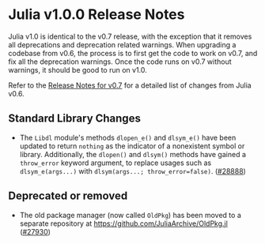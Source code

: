 Julia v1.0.0 Release Notes
==========================

Julia v1.0 is identical to the v0.7 release, with the exception that
it removes all deprecations and deprecation related warnings. When
upgrading a codebase from v0.6, the process is to first get the code
to work on v0.7, and fix all the deprecation warnings. Once the code
runs on v0.7 without warnings, it should be good to run on v1.0.

Refer to the [Release Notes for
v0.7](https://github.com/JuliaLang/julia/blob/master/HISTORY.md) for a
detailed list of changes from Julia v0.6.

Standard Library Changes
------------------------

* The `Libdl` module's methods `dlopen_e()` and `dlsym_e()` have been
  updated to return `nothing` as the indicator of a nonexistent symbol
  or library.  Additionally, the `dlopen()` and `dlsym()` methods have
  gained a `throw_error` keyword argument, to replace usages such as
  `dlsym_e(args...)` with `dlsym(args...; throw_error=false)`. ([#28888])

Deprecated or removed
---------------------

* The old package manager (now called `OldPkg`) has been moved to a
  separate repository at https://github.com/JuliaArchive/OldPkg.jl ([#27930])

<!--- generated by NEWS-update.jl: -->
[#27930]: https://github.com/JuliaLang/julia/issues/27930
[#28888]: https://github.com/JuliaLang/julia/issues/28888
